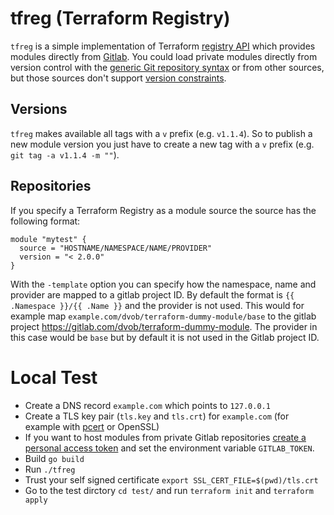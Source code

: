 # tfreg (Terraform Registry)
`tfreg` is a simple implementation of Terraform [registry API](https://www.terraform.io/docs/internals/module-registry-protocol.html) which provides modules directly from [Gitlab](https://gitlab.com). You could load private modules directly from version control with the [generic Git repository syntax](https://www.terraform.io/docs/language/modules/sources.html#generic-git-repository) or from other sources, but those sources don't support [version constraints](https://www.terraform.io/docs/language/modules/syntax.html#version).

## Versions
`tfreg` makes available all tags with a `v` prefix (e.g. `v1.1.4`). So to publish a new module version you just have to create a new tag with a `v` prefix (e.g. `git tag -a v1.1.4 -m ""`).

## Repositories
If you specify a Terraform Registry as a module source the source has the following format:
```
module "mytest" {
  source = "HOSTNAME/NAMESPACE/NAME/PROVIDER"
  version = "< 2.0.0"
}
```

With the `-template` option you can specify how the namespace, name and provider are mapped to a gitlab project ID. By default the format is `{{ .Namespace }}/{{ .Name }}` and the provider is not used. This would for example map `example.com/dvob/terraform-dummy-module/base` to the gitlab project https://gitlab.com/dvob/terraform-dummy-module. The provider in this case would be `base` but by default it is not used in the Gitlab project ID.

# Local Test
* Create a DNS record `example.com` which points to `127.0.0.1`
* Create a TLS key pair (`tls.key` and `tls.crt`) for `example.com` (for example with [pcert](https://github.com/dvob/pcert) or OpenSSL)
* If you want to host modules from private Gitlab repositories [create a personal access token](https://docs.gitlab.com/ee/user/profile/personal_access_tokens.html#creating-a-personal-access-token) and set the environment variable `GITLAB_TOKEN`.
* Build `go build`
* Run `./tfreg`
* Trust your self signed certificate `export SSL_CERT_FILE=$(pwd)/tls.crt`
* Go to the test dirctory `cd test/` and run `terraform init` and `terraform apply`
